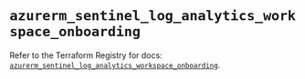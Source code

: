 # `azurerm_sentinel_log_analytics_workspace_onboarding`

Refer to the Terraform Registry for docs: [`azurerm_sentinel_log_analytics_workspace_onboarding`](https://registry.terraform.io/providers/hashicorp/azurerm/3.109.0/docs/resources/sentinel_log_analytics_workspace_onboarding).

